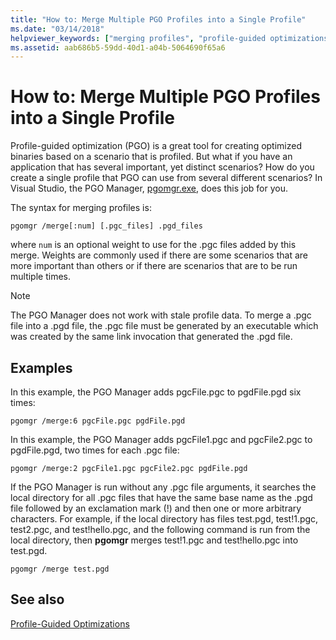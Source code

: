 ```yaml
---
title: "How to: Merge Multiple PGO Profiles into a Single Profile"
ms.date: "03/14/2018"
helpviewer_keywords: ["merging profiles", "profile-guided optimizations, merging profiles"]
ms.assetid: aab686b5-59dd-40d1-a04b-5064690f65a6
---
```

# How to: Merge Multiple PGO Profiles into a Single Profile

Profile-guided optimization (PGO) is a great tool for creating optimized binaries based on a scenario that is profiled. But what if you have an application that has several important, yet distinct scenarios? How do you create a single profile that PGO can use from several different scenarios? In Visual Studio, the PGO Manager, [pgomgr.exe](pgomgr.md), does this job for you.

The syntax for merging profiles is:

`pgomgr /merge[:num] [.pgc_files] .pgd_files`

where `num` is an optional weight to use for the .pgc files added by this merge. Weights are commonly used if there are some scenarios that are more important than others or if there are scenarios that are to be run multiple times.

> [!NOTE]
> The PGO Manager does not work with stale profile data. To merge a .pgc file into a .pgd file, the .pgc file must be generated by an executable which was created by the same link invocation that generated the .pgd file.

## Examples

In this example, the PGO Manager adds pgcFile.pgc to pgdFile.pgd six times:

`pgomgr /merge:6 pgcFile.pgc pgdFile.pgd`

In this example, the PGO Manager adds pgcFile1.pgc and pgcFile2.pgc to pgdFile.pgd, two times for each .pgc file:

`pgomgr /merge:2 pgcFile1.pgc pgcFile2.pgc pgdFile.pgd`

If the PGO Manager is run without any .pgc file arguments, it searches the local directory for all .pgc files that have the same base name as the .pgd file followed by an exclamation mark (!) and then one or more arbitrary characters. For example, if the local directory has files test.pgd, test!1.pgc, test2.pgc, and test!hello.pgc, and the following command is run from the local directory, then **pgomgr** merges test!1.pgc and test!hello.pgc into test.pgd.

`pgomgr /merge test.pgd`

## See also

[Profile-Guided Optimizations](../../build/reference/profile-guided-optimizations.md)
